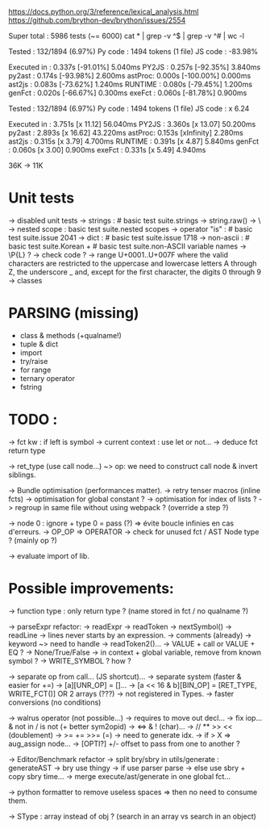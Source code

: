 https://docs.python.org/3/reference/lexical_analysis.html
https://github.com/brython-dev/brython/issues/2554

Super total : 5986 tests (~= 6000)
cat * | grep -v ^$ | grep -v ^# |  wc -l

Tested         : 132/1894 (6.97%)
Py code        : 1494 tokens (1 file)
JS code        : -83.98%

Executed in    :  0.337s [-91.01%]   5.040ms
    PY2JS      :  0.257s [-92.35%]   3.840ms
        py2ast :  0.174s [-93.98%]   2.600ms
        astProc:  0.000s [-100.00%]   0.000ms
        ast2js :  0.083s [-73.62%]   1.240ms
    RUNTIME    :  0.080s [-79.45%]   1.200ms
        genFct :  0.020s [-66.67%]   0.300ms
        exeFct :  0.060s [-81.78%]   0.900ms

Tested         : 132/1894 (6.97%)
Py code        : 1494 tokens (1 file)
JS code        : x  6.24

Executed in    :  3.751s [x 11.12]  56.040ms
    PY2JS      :  3.360s [x 13.07]  50.200ms
        py2ast :  2.893s [x 16.62]  43.220ms
        astProc:  0.153s [xInfinity]   2.280ms
        ast2js :  0.315s [x  3.79]   4.700ms
    RUNTIME    :  0.391s [x  4.87]   5.840ms
        genFct :  0.060s [x  3.00]   0.900ms
        exeFct :  0.331s [x  5.49]   4.940ms

36K -> 11K

Unit tests
==========

->  disabled unit tests
    -> strings : # basic test suite.strings
        -> string.raw()
        -> \\
    -> nested scope : basic test suite.nested scopes
    -> operator "is" : # basic test suite.issue 2041
    -> dict : # basic test suite.issue 1718
    -> non-ascii : # basic test suite.Korean + # basic test suite.non-ASCII variable names
        -> \P{L} ?
        -> check code ?
        -> range U+0001..U+007F where the valid characters are restricted to the uppercase and lowercase letters A through Z, the underscore _ and, except for the first character, the digits 0 through 9
-> classes

PARSING (missing)
=======

- class & methods (+qualname!)
- tuple & dict
- import
- try/raise
- for range
- ternary operator
- fstring

TODO :
======

-> fct kw : if left is symbol
-> current context : use let or not...
-> deduce fct return type

-> ret_type (use call node...) ~> op: we need to construct call node & invert siblings.

-> Bundle optimisation (performances matter).
    -> retry tenser macros (inline fcts)
    -> optimisation for global constant ?
    -> optimisation for index of lists ?
    -> regroup in same file without using webpack ? (override a step ?)

-> node 0 : ignore + type 0 = pass (?) => évite boucle infinies en cas d'erreurs.
-> OP_OP => OPERATOR
-> check for unused fct / AST Node type ? (mainly op ?)

-> evaluate import of lib.

Possible improvements:
=====================

-> function type : only return type ? (name stored in fct / no qualname ?)

-> parseExpr refactor:
    -> readExpr
        -> readToken
            -> nextSymbol()
    -> readLine -> lines never starts by an expression.
        -> comments (already)
        -> keyword ~> need to handle
            -> readToken2()...
        -> VALUE + call or VALUE + EQ ?
    -> None/True/False -> in context + global variable, remove from known symbol ?
    -> WRITE_SYMBOL ? how ?

-> separate op from call... (JS shortcut)...
    -> separate system (faster & easier for +=)
        -> [a][UNR_OP]           = []...
        -> [a << 16 & b][BIN_OP] = [RET_TYPE, WRITE_FCT()] OR 2 arrays (???)
            -> not registered in Types.
            -> faster conversions (no conditions)

-> walrus operator (not possible...) -> requires to move out decl...
-> fix iop... & not in / is not (+ better sym2opid)
    -> <=> & ! (char)...
    -> // ** >> << (doublement)
    -> >= += >>=   (=)
        -> need to generate idx.
        -> if > X => aug_assign node...
        -> [OPTI?] +/- offset to pass from one to another ?

-> Editor/Benchmark refactor
    -> split bry/sbry in utils/generate : generateAST
        -> bry use thingy
        -> if use parser parse
        -> else use sbry + copy sbry time...
    -> merge execute/ast/generate in one global fct...

-> python formatter to remove useless spaces
    => then no need to consume them.

-> SType : array instead of obj ? (search in an array vs search in an object)